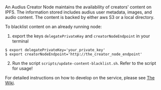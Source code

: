 An Audius Creator Node maintains the availability of creators' content on IPFS. The information stored includes audius user metadata, images, and audio content. The content is backed by either aws S3 or a local directory.

To blacklist content on an already running node:
1. export the keys `delegatePrivateKey` and `creatorNodeEndpoint` in your terminal
```
$ export delegatePrivateKey='your_private_key'
$ export creatorNodeEndpoint='http://the_creator_node_endpoint' 
```
2. Run the script `scripts/update-content-blacklist.sh`. Refer to the script for usage!

For detailed instructions on how to develop on the service, please see [The Wiki](https://github.com/AudiusProject/audius-protocol/wiki/Creator-Node-%E2%80%90-How-to-run).
